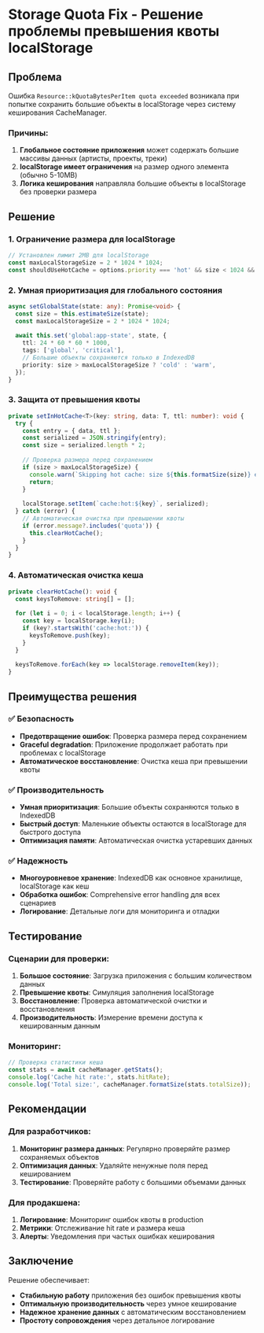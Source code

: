 # Storage Quota Fix - Решение проблемы превышения квоты localStorage

## Проблема

Ошибка `Resource::kQuotaBytesPerItem quota exceeded` возникала при попытке сохранить большие объекты в localStorage через систему кеширования CacheManager.

### Причины:
1. **Глобальное состояние приложения** может содержать большие массивы данных (артисты, проекты, треки)
2. **localStorage имеет ограничения** на размер одного элемента (обычно 5-10MB)
3. **Логика кеширования** направляла большие объекты в localStorage без проверки размера

## Решение

### 1. Ограничение размера для localStorage

```typescript
// Установлен лимит 2MB для localStorage
const maxLocalStorageSize = 2 * 1024 * 1024;
const shouldUseHotCache = options.priority === 'hot' && size < 1024 && size < maxLocalStorageSize;
```

### 2. Умная приоритизация для глобального состояния

```typescript
async setGlobalState(state: any): Promise<void> {
  const size = this.estimateSize(state);
  const maxLocalStorageSize = 2 * 1024 * 1024;
  
  await this.set('global:app-state', state, {
    ttl: 24 * 60 * 60 * 1000,
    tags: ['global', 'critical'],
    // Большие объекты сохраняются только в IndexedDB
    priority: size > maxLocalStorageSize ? 'cold' : 'warm',
  });
}
```

### 3. Защита от превышения квоты

```typescript
private setInHotCache<T>(key: string, data: T, ttl: number): void {
  try {
    const entry = { data, ttl };
    const serialized = JSON.stringify(entry);
    const size = serialized.length * 2;
    
    // Проверка размера перед сохранением
    if (size > maxLocalStorageSize) {
      console.warn(`Skipping hot cache: size ${this.formatSize(size)} exceeds limit`);
      return;
    }
    
    localStorage.setItem(`cache:hot:${key}`, serialized);
  } catch (error) {
    // Автоматическая очистка при превышении квоты
    if (error.message?.includes('quota')) {
      this.clearHotCache();
    }
  }
}
```

### 4. Автоматическая очистка кеша

```typescript
private clearHotCache(): void {
  const keysToRemove: string[] = [];
  
  for (let i = 0; i < localStorage.length; i++) {
    const key = localStorage.key(i);
    if (key?.startsWith('cache:hot:')) {
      keysToRemove.push(key);
    }
  }
  
  keysToRemove.forEach(key => localStorage.removeItem(key));
}
```

## Преимущества решения

### ✅ Безопасность
- **Предотвращение ошибок**: Проверка размера перед сохранением
- **Graceful degradation**: Приложение продолжает работать при проблемах с localStorage
- **Автоматическое восстановление**: Очистка кеша при превышении квоты

### ✅ Производительность
- **Умная приоритизация**: Большие объекты сохраняются только в IndexedDB
- **Быстрый доступ**: Маленькие объекты остаются в localStorage для быстрого доступа
- **Оптимизация памяти**: Автоматическая очистка устаревших данных

### ✅ Надежность
- **Многоуровневое хранение**: IndexedDB как основное хранилище, localStorage как кеш
- **Обработка ошибок**: Comprehensive error handling для всех сценариев
- **Логирование**: Детальные логи для мониторинга и отладки

## Тестирование

### Сценарии для проверки:
1. **Большое состояние**: Загрузка приложения с большим количеством данных
2. **Превышение квоты**: Симуляция заполнения localStorage
3. **Восстановление**: Проверка автоматической очистки и восстановления
4. **Производительность**: Измерение времени доступа к кешированным данным

### Мониторинг:
```typescript
// Проверка статистики кеша
const stats = await cacheManager.getStats();
console.log('Cache hit rate:', stats.hitRate);
console.log('Total size:', cacheManager.formatSize(stats.totalSize));
```

## Рекомендации

### Для разработчиков:
1. **Мониторинг размера данных**: Регулярно проверяйте размер сохраняемых объектов
2. **Оптимизация данных**: Удаляйте ненужные поля перед кешированием
3. **Тестирование**: Проверяйте работу с большими объемами данных

### Для продакшена:
1. **Логирование**: Мониторинг ошибок квоты в production
2. **Метрики**: Отслеживание hit rate и размера кеша
3. **Алерты**: Уведомления при частых ошибках кеширования

## Заключение

Решение обеспечивает:
- **Стабильную работу** приложения без ошибок превышения квоты
- **Оптимальную производительность** через умное кеширование
- **Надежное хранение данных** с автоматическим восстановлением
- **Простоту сопровождения** через детальное логирование